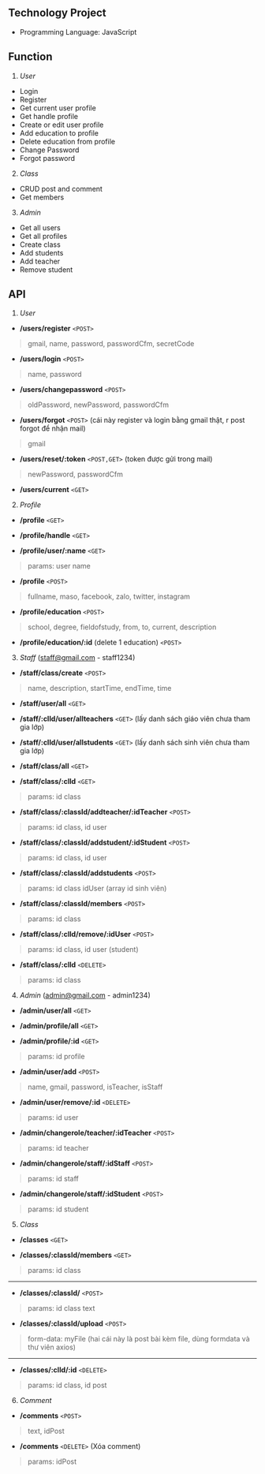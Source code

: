 ## Technology Project
- Programming Language: JavaScript
## Function
1. *User*
- Login
- Register
- Get current user profile
- Get handle profile
- Create or edit user profile
- Add education to profile
- Delete education from profile
- Change Password
- Forgot password
2. *Class*
- CRUD post and comment
- Get members
3. *Admin*
- Get all users
- Get all profiles
- Create class
- Add students
- Add teacher
- Remove student

## API
1. *User*
- **/users/register**  `<POST>`
>gmail, name, password, passwordCfm, secretCode

- **/users/login**  `<POST>`
>name, password

- **/users/changepassword**  `<POST>`
>oldPassword, newPassword, passwordCfm

- **/users/forgot**  `<POST>` (cái này register và login bằng gmail thật, r post forgot để nhận mail)
>gmail

- **/users/reset/:token**  `<POST,GET>` (token được gửi trong mail)
>newPassword, passwordCfm
- **/users/current**  `<GET>`

2. *Profile*
- **/profile**  `<GET>`

- **/profile/handle** `<GET>`

- **/profile/user/:name**  `<GET>`
>params: user name

- **/profile**  `<POST>`
>fullname, maso, facebook, zalo, twitter, instagram

- **/profile/education**  `<POST>`
>school, degree, fieldofstudy, from, to, current, description

- **/profile/education/:id** (delete 1 education) `<POST>`

3. *Staff* (staff@gmail.com - staff1234)
- **/staff/class/create**  `<POST>`
>name, description, startTime, endTime, time

- **/staff/user/all**  `<GET>`

- **/staff/:clId/user/allteachers**  `<GET>` (lấy danh sách giáo viên chưa tham gia lớp)

- **/staff/:clId/user/allstudents**  `<GET>` (lấy danh sách sinh viên chưa tham gia lớp)

- **/staff/class/all**  `<GET>`

- **/staff/class/:clId**  `<GET>`
>params: id class

- **/staff/class/:classId/addteacher/:idTeacher**  `<POST>`
>params: id class, id user

- **/staff/class/:classId/addstudent/:idStudent**  `<POST>`
>params: id class, id user

- **/staff/class/:classId/addstudents**  `<POST>`
>params: id class
idUser (array id sinh viên)

- **/staff/class/:classId/members** `<POST>`
>params: id class

- **/staff/class/:clId/remove/:idUser** `<POST>`
>params: id class, id user (student)

- **/staff/class/:clId** `<DELETE>`
>params: id class

4. *Admin* (admin@gmail.com - admin1234)
- **/admin/user/all**  `<GET>`

- **/admin/profile/all**  `<GET>`

- **/admin/profile/:id**  `<GET>`
>params: id profile

- **/admin/user/add** `<POST>`
>name, gmail, password, isTeacher, isStaff

- **/admin/user/remove/:id** `<DELETE>`
>params: id user

- **/admin/changerole/teacher/:idTeacher** `<POST>`
>params: id teacher

- **/admin/changerole/staff/:idStaff** `<POST>`
>params: id staff

- **/admin/changerole/staff/:idStudent** `<POST>`
>params: id student
5. *Class*  
- **/classes**  `<GET>`

- **/classes/:classId/members**  `<GET>`
>params: id class

---
- **/classes/:classId/** `<POST>`
>params: id class
>text
- **/classes/:classId/upload** `<POST>`
>form-data: myFile
(hai cái này là post bài kèm file, dùng formdata và thư viên axios)
---
- **/classes/:clId/:id** `<DELETE>`
>params: id class, id post

6. *Comment*
- **/comments** `<POST>`
>text, idPost
- **/comments** `<DELETE>` (Xóa comment)
>params: idPost